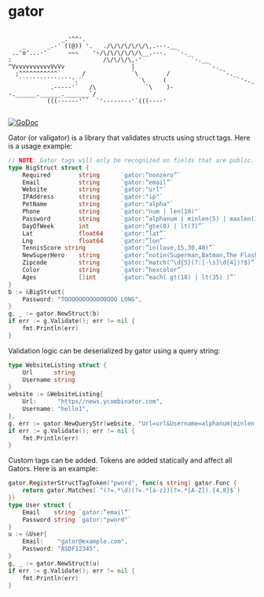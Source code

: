 # gator

```

               _.'^^'.    
    _      _.-' ((@)) '.   ./\/\/\/\/\/\,.---.__
 ..'o'...-'      ~~~    '~/\/\/\/\/\/\__.---.   `-._
:                          /\/\/\/\,-'              `-.__   
^VvvvvvvvvvvVvVv                   |                     `-._
  ;^^^^^^^^^^^`      /             `\        /               `-._
   ```````````````'.`                `\     (                    `'-._
            .-----'`   /\              `\    )--.______.______._______`/ 
           (((------'``  `'--------'`(((----'
           
```
[![GoDoc](https://godoc.org/github.com/ShaleApps/gator?status.svg)](https://godoc.org/github.com/ShaleApps/gator)

Gator (or valigator) is a library that validates structs using struct tags.  Here is a usage example:


```go
// NOTE: Gator tags will only be recognized on fields that are public.
type BigStruct struct {
    Required        string  	`gator:”nonzero”`
    Email           string      `gator:”email”`
    Website         string      `gator:"url"`
    IPAddress       string      `gator:"ip"`
    PetName         string      `gator:"alpha"`
    Phone           string      `gator:"num | len(10)"`
    Password        string      `gator:”alphanum | minlen(5) | maxlen(15)"`
    DayOfWeek       int         `gator:”gte(0) | lt(7)”`
    Lat             float64     `gator:”lat”`
    Lng             float64     `gator:”lon”`
    TennisScore string          `gator:”in(love,15,30,40)”`
    NewSuperHero    string      `gator:”notin(Superman,Batman,The Flash)”`
    Zipcode         string      `gator:”match(^\d{5}(?:[-\s]\d{4})?$)”`
    Color           string      `gator:”hexcolor”`
    Ages            []int       `gator:”each( gt(18) | lt(35) )”`
}
b := &BigStruct{
	Password: "TOOOOOOOOOOOOOOO LONG",
}
g, _ := gator.NewStruct(b)
if err := g.Validate(); err != nil {
    fmt.Println(err)
}
```

Validation logic can be deserialized by gator using a query string:

```go
type WebsiteListing struct {
    Url      string 
    Username string
}
website := &WebsiteListing{
    Url:      "https//news.ycombinator.com",
    Username: "hello1",
},
g, err := gator.NewQueryStr(website, "Url=url&Username=alphanum|minlen(5)|maxlen(10)")
if err := g.Validate(); err != nil {
    fmt.Println(err)
}
```

Custom tags can be added.  Tokens are added statically and affect all Gators.  Here is an example:

```go
gator.RegisterStructTagToken("pword", func(s string) gator.Func {
    return gator.Matches(`^(?=.*\d)(?=.*[a-z])(?=.*[A-Z]).{4,8}$`)
})
type User struct {
    Email    string `gator:”email”`
    Password string `gator:"pword"`
}
u := &User{
    Email:    "gator@example.com",
    Password: "ASDF12345",
}
g, _ := gator.NewStruct(u)
if err := g.Validate(); err != nil {
    fmt.Println(err)
}
```

